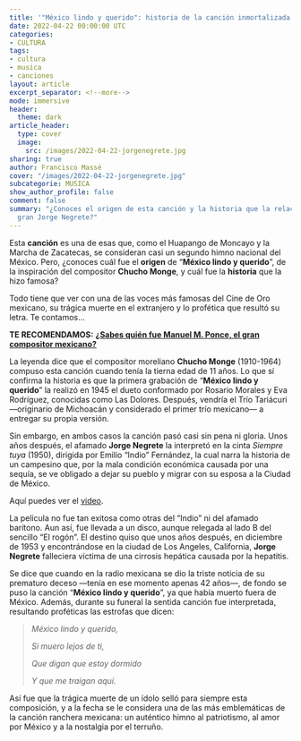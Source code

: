 ```yaml
---
title: '"México lindo y querido": historia de la canción inmortalizada por Jorge Negrete'
date: 2022-04-22 00:00:00 UTC
categories:
- CULTURA
tags:
- cultura
- musica
- canciones
layout: article
excerpt_separator: <!--more-->
mode: immersive
header:
  theme: dark
article_header:
  type: cover
  image:
    src: /images/2022-04-22-jorgenegrete.jpg
sharing: true
author: Francisco Massé
cover: "/images/2022-04-22-jorgenegrete.jpg"
subcategorie: MUSICA
show_author_profile: false
comment: false
summary: "¿Conoces el origen de esta canción y la historia que la relaciona con el
  gran Jorge Negrete?"
---
```







Esta **canción** es una de esas que, como el Huapango de Moncayo y la Marcha de Zacatecas, se consideran casi un segundo himno nacional del México. Pero, ¿conoces cuál fue el **origen** de “**México lindo y querido**”, de la inspiración del compositor **Chucho Monge**, y cuál fue la **historia** que la hizo famosa?

Todo tiene que ver con una de las voces más famosas del Cine de Oro mexicano, su trágica muerte en el extranjero y lo profética que resultó su letra. Te contamos…

**TE RECOMENDAMOS:** [**¿Sabes quién fue Manuel M. Ponce, el gran compositor mexicano?**](https://blog.tonoysumariachi.com/cultura/2022/09/08/sabes-quien-fue-manuel-m.ponce-el-gran-compositor-mexicano.html)

La leyenda dice que el compositor moreliano **Chucho Monge** (1910-1964) compuso esta canción cuando tenía la tierna edad de 11 años. Lo que sí confirma la historia es que la primera grabación de “**México lindo y querido**” la realizó en 1945 el dueto conformado por Rosario Morales y Eva Rodríguez, conocidas como Las Dolores. Después, vendría el Trío Tariácuri —originario de Michoacán y considerado el primer trío mexicano— a entregar su propia versión.

Sin embargo, en ambos casos la canción pasó casi sin pena ni gloria. Unos años después, el afamado **Jorge Negrete** la interpretó en la cinta _Siempre tuya_ (1950), dirigida por Emilio “Indio” Fernández, la cual narra la historia de un campesino que, por la mala condición económica causada por una sequía, se ve obligado a dejar su pueblo y migrar con su esposa a la Ciudad de México.

Aquí puedes ver el [video](https://www.youtube.com/watch?v=ysSvX21PYBs).

La película no fue tan exitosa como otras del “Indio” ni del afamado barítono. Aun así, fue llevada a un disco, aunque relegada al lado B del sencillo “El rogón”. El destino quiso que unos años después, en diciembre de 1953 y encontrándose en la ciudad de Los Angeles, California, **Jorge Negrete** falleciera víctima de una cirrosis hepática causada por la hepatitis.

Se dice que cuando en la radio mexicana se dio la triste noticia de su prematuro deceso —tenía en ese momento apenas 42 años—, de fondo se puso la canción “**México lindo y querido**”, ya que había muerto fuera de México. Además, durante su funeral la sentida canción fue interpretada, resultando proféticas las estrofas que dicen:

> _México lindo y querido,_
>
> _Si muero lejos de ti,_
>
> _Que digan que estoy dormido_
>
> _Y que me traigan aquí._

Así fue que la trágica muerte de un ídolo selló para siempre esta composición, y a la fecha se le considera una de las más emblemáticas de la canción ranchera mexicana: un auténtico himno al patriotismo, al amor por México y a la nostalgia por el terruño.
